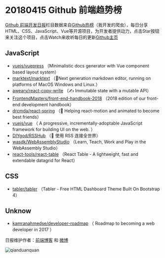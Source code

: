 # 20180415 Github 前端趋势榜

[Github 前端开发日报](http://caibaojian.com/c/news)栏目数据来自[Github热榜](http://news.caibaojian.com/)（我开发的爬虫），每日分享HTML、CSS、JavaScript、Vue等开源项目，为开发者提供动力，点击Star按钮来关注这个项目，点击Watch来收听每日的更新[Github主页](https://github.com/kujian/githubTrending)
## JavaScript

* [vuejs/vuepress](https://github.com/vuejs/vuepress) （Minimalistic docs generator with Vue component based layout system）
* [marktext/marktext](https://github.com/marktext/marktext) （📝Next generation markdown editor, running on platforms of MacOS Windows and Linux.）
* [aweary/react-copy-write](https://github.com/aweary/react-copy-write) （✍️ Immutable state with a mutable API）
* [FrontendMasters/front-end-handbook-2018](https://github.com/FrontendMasters/front-end-handbook-2018) （2018 edition of our front-end development handbook）
* [drcmda/react-spring](https://github.com/drcmda/react-spring) （🙌 Helping react-motion and animated to become best friends）
* [vuejs/vue](https://github.com/vuejs/vue) （
        A progressive, incrementally-adoptable JavaScript framework for building UI on the web.
      ）
* [DIYgod/RSSHub](https://github.com/DIYgod/RSSHub) （🍭 使用 RSS 连接全世界）
* [wasdk/WebAssemblyStudio](https://github.com/wasdk/WebAssemblyStudio) （Learn, Teach, Work and Play in the WebAssembly Studio）
* [react-tools/react-table](https://github.com/react-tools/react-table) （React Table - A lightweight, fast and extendable datagrid for React）

## CSS

* [tabler/tabler](https://github.com/tabler/tabler) （Tabler - Free HTML Dashboard Theme Built On Bootstrap 4）

## Unknow

* [kamranahmedse/developer-roadmap](https://github.com/kamranahmedse/developer-roadmap) （
        Roadmap to becoming a web developer in 2017
      ）


日报维护作者：[前端博客](http://caibaojian.com/) 和 [微博](http://caibaojian.com/go/weibo)

![qianduanquan](https://user-images.githubusercontent.com/3055447/38488476-24bcf5c4-3c16-11e8-899b-db06928da23c.jpg)